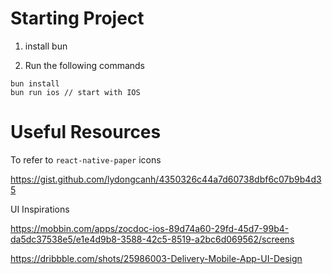 # Starting Project

1. install bun

2. Run the following commands

```
bun install
bun run ios // start with IOS
```

# Useful Resources

To refer to `react-native-paper` icons

https://gist.github.com/lydongcanh/4350326c44a7d60738dbf6c07b9b4d35


UI Inspirations

https://mobbin.com/apps/zocdoc-ios-89d74a60-29fd-45d7-99b4-da5dc37538e5/e1e4d9b8-3588-42c5-8519-a2bc6d069562/screens

https://dribbble.com/shots/25986003-Delivery-Mobile-App-UI-Design